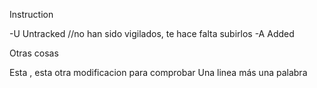 Instruction

-U Untracked //no han sido vigilados, te hace falta subirlos
-A Added 

Otras cosas

Esta , esta otra modificacion para comprobar 
Una linea más 
una palabra 
